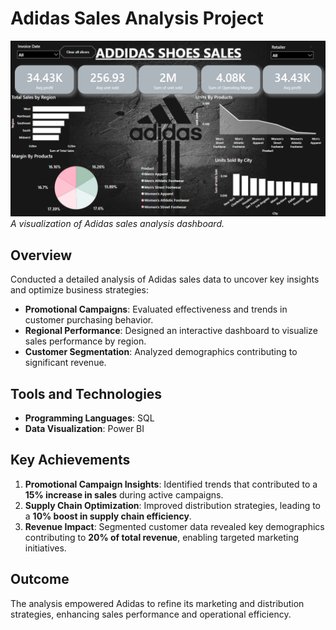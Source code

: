 # Adidas Sales Analysis Project

![Adidas Sales Dashboard](./adidas_dashboard.png)  
*A visualization of Adidas sales analysis dashboard.*

## Overview
Conducted a detailed analysis of Adidas sales data to uncover key insights and optimize business strategies:  
- **Promotional Campaigns**: Evaluated effectiveness and trends in customer purchasing behavior.  
- **Regional Performance**: Designed an interactive dashboard to visualize sales performance by region.  
- **Customer Segmentation**: Analyzed demographics contributing to significant revenue.

## Tools and Technologies
- **Programming Languages**: SQL  
- **Data Visualization**: Power BI  

## Key Achievements
1. **Promotional Campaign Insights**: Identified trends that contributed to a **15% increase in sales** during active campaigns.  
2. **Supply Chain Optimization**: Improved distribution strategies, leading to a **10% boost in supply chain efficiency**.  
3. **Revenue Impact**: Segmented customer data revealed key demographics contributing to **20% of total revenue**, enabling targeted marketing initiatives.

## Outcome
The analysis empowered Adidas to refine its marketing and distribution strategies, enhancing sales performance and operational efficiency.  
